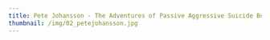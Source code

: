 ```yaml
---
title: Pete Johansson - The Adventures of Passive Aggressive Suicide Boy
thumbnail: /img/02_petejohansson.jpg
---
```

